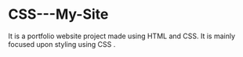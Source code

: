 # CSS---My-Site

It is a portfolio website project made using HTML and CSS. It is mainly focused upon styling using CSS . 
